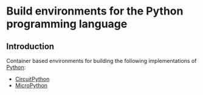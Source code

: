 # Build environments for the Python programming language


## Introduction
Container based environments for building the following implementations of [Python](https://www.python.org):

* [CircuitPython](https://circuitpython.org)
* [MicroPython](https://micropython.org)
